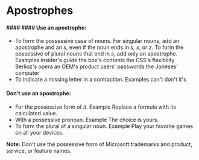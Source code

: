 ﻿# Apostrophes

#### #### #### Use an apostrophe:

  - To form the possessive case of nouns. For singular nouns, add an apostrophe and an *s,* even if the noun ends in *s, x,* or *z.* To form the possessive of plural nouns that end in *s,* add only an apostrophe.
    Examples
    insider's guide 
    the box's contents
    the CSS's flexibility 
    Berlioz's opera
    an OEM's product 
    users' passwords 
    the Joneses' computer
  - To indicate a missing letter in a contraction.
    Examples
    can't 
    don't
    it's

#### Don’t use an apostrophe:

  - For the possessive form of *it*.
    Example Replace a formula with its calculated value.
  - With a possessive pronoun.
    Example The choice is yours.
  - To form the plural of a singular noun.
    Example Play your favorite games on all your devices.

**Note:**  Don't use the possessive form of Microsoft trademarks and product, service, or feature names.
